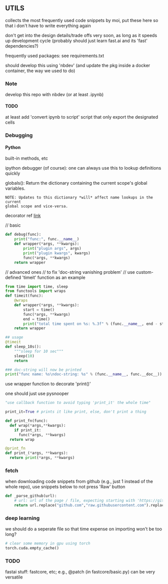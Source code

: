 ## UTILS

collects the most frequently used code snippets by moi, 
put these here so that i don't have to write everything
again

don't get into the design details/trade offs very soon,
as long as it speeds up development cycle (probably
should just learn fast.ai and its 'fast' dependencies?)

frequently used packages: see requirements.txt

should develop this using 'nbdev' (and update the pkg 
inside a docker container, the way we used to do)

### Note

develop this repo with nbdev (or at least .ipynb)

#### TODO

at least add 'convert ipynb to script' script that only
export the designated cells

### Debugging

#### Python

built-in methods, etc

ipython debugger (of course): one can always use this to lookup definitions quickly

globals(): Return the dictionary containing the current scope's global variables.

    NOTE: Updates to this dictionary *will* affect name lookups in the current
    global scope and vice-versa.

decorator
ref [link](https://myapollo.com.tw/blog/python-decorator-tutorial/?fbclid=IwAR117iqq2OBvH3AiROpI_zThUBrm54_5NJm-5Nb547gS_JsBUdwBwM7TU0g)

// basic
```python
def debug(func):
    print("func:", func.__name__)
    def wrapper(*args, **kwargs):
        print("plugin args", args)
        print("plugin kwargs", kwargs)
        func(*args, **kwargs)
    return wrapper
```

// advanced ones
// to fix 'doc-string vanishing problem'
// use custom-defined 'timeit' function as an example
```python
from time import time, sleep
from functools import wraps
def timeit(func):
    @wraps
    def wrapper(*args, **kwargs):
        start = time()
        func(*args, **kwargs)
        end = time()
        print("total time spent on %s: %.3f" % (func.__name__, end - start))
    return wrapper

## usage
@timeit
def sleep_10s():
    """sleep for 10 sec"""
    sleep(10)
    return

### doc-string will now be printed
print("func name: %s\ndoc-string: %s" % (func.__name__, func.__doc__))
```

use wrapper function to decorate 'print()'

one should just use pysnooper

```python
"use callback function to avoid typing 'print_it' the whole time"

print_it=True # prints it like print, else, don't print a thing

def print_fn(func):
  def wrap(*args,**kwargs):
    if print_it:
      func(*args, **kwargs)
  return wrap

@print_fn
def print_(*args, **kwargs):
  return print(*args, **kwargs)
```

### fetch

when downloading code snippets from github (e.g., just 1 instead of the whole repo), use snippets below to not press 'Raw' button
```python
def _parse_github(url):
    # url: url of the page / file, expecting starting with 'https://github.com/...'
    return url.replace("github.com","raw.githubusercontent.com").replace("/blob", "")
```

### deep learning

we should do a seperate file so that time expense on importing won't be too long?

```python
# clear some memory in gpu using torch
torch.cuda.empty_cache()

```

### TODO

fastai stuff: fastcore, etc; e.g., @patch (in fastcore/basic.py) can be very versatile

